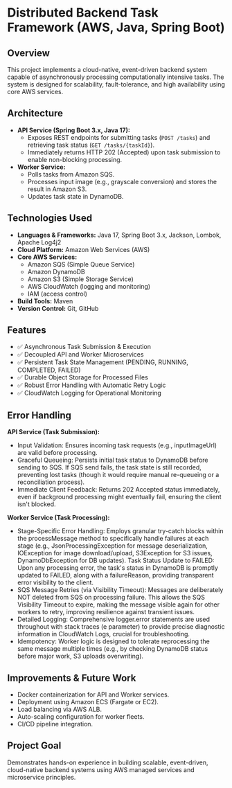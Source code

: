 # Distributed Backend Task Framework (AWS, Java, Spring Boot)

## Overview
This project implements a cloud-native, event-driven backend system capable of asynchronously processing computationally intensive tasks. The system is designed for scalability, fault-tolerance, and high availability using core AWS services.

## Architecture
- **API Service (Spring Boot 3.x, Java 17):**
  - Exposes REST endpoints for submitting tasks (`POST /tasks`) and retrieving task status (`GET /tasks/{taskId}`).
  - Immediately returns HTTP 202 (Accepted) upon task submission to enable non-blocking processing.
- **Worker Service:**
  - Polls tasks from Amazon SQS.
  - Processes input image (e.g., grayscale conversion) and stores the result in Amazon S3.
  - Updates task state in DynamoDB.

## Technologies Used
- **Languages & Frameworks:** Java 17, Spring Boot 3.x, Jackson, Lombok, Apache Log4j2
- **Cloud Platform:** Amazon Web Services (AWS)
- **Core AWS Services:**
  - Amazon SQS (Simple Queue Service)
  - Amazon DynamoDB
  - Amazon S3 (Simple Storage Service)
  - AWS CloudWatch (logging and monitoring)
  - IAM (access control)
- **Build Tools:** Maven
- **Version Control:** Git, GitHub

## Features
- ✅ Asynchronous Task Submission & Execution
- ✅ Decoupled API and Worker Microservices
- ✅ Persistent Task State Management (PENDING, RUNNING, COMPLETED, FAILED)
- ✅ Durable Object Storage for Processed Files
- ✅ Robust Error Handling with Automatic Retry Logic
- ✅ CloudWatch Logging for Operational Monitoring

## Error Handling
**API Service (Task Submission):**

- Input Validation: Ensures incoming task requests (e.g., inputImageUrl) are valid before processing.
- Graceful Queueing: Persists initial task status to DynamoDB before sending to SQS. If SQS send fails, the task state is still recorded, preventing lost tasks (though it would require manual re-queueing or a reconciliation process).
- Immediate Client Feedback: Returns 202 Accepted status immediately, even if background processing might eventually fail, ensuring the client isn't blocked.

**Worker Service (Task Processing):**

- Stage-Specific Error Handling: Employs granular try-catch blocks within the processMessage method to specifically handle failures at each stage (e.g., JsonProcessingException for message deserialization, IOException for image download/upload, S3Exception for S3 issues, DynamoDbException for DB updates).
Task Status Update to FAILED: Upon any processing error, the task's status in DynamoDB is promptly updated to FAILED, along with a failureReason, providing transparent error visibility to the client.
- SQS Message Retries (via Visibility Timeout): Messages are deliberately NOT deleted from SQS on processing failure. This allows the SQS Visibility Timeout to expire, making the message visible again for other workers to retry, improving resilience against transient issues.
- Detailed Logging: Comprehensive logger.error statements are used throughout with stack traces (e parameter) to provide precise diagnostic information in CloudWatch Logs, crucial for troubleshooting.
- Idempotency: Worker logic is designed to tolerate reprocessing the same message multiple times (e.g., by checking DynamoDB status before major work, S3 uploads overwriting).

## Improvements & Future Work
- Docker containerization for API and Worker services.
- Deployment using Amazon ECS (Fargate or EC2).
- Load balancing via AWS ALB.
- Auto-scaling configuration for worker fleets.
- CI/CD pipeline integration.

## Project Goal
Demonstrates hands-on experience in building scalable, event-driven, cloud-native backend systems using AWS managed services and microservice principles.
